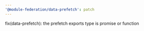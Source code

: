 ```yaml
---
'@module-federation/data-prefetch': patch
---
```


fix(data-prefetch): the prefetch exports type is promise or function
